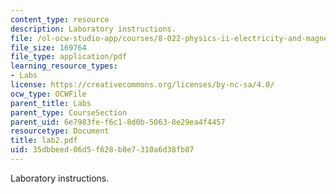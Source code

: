```yaml
---
content_type: resource
description: Laboratory instructions.
file: /ol-ocw-studio-app/courses/8-022-physics-ii-electricity-and-magnetism-fall-2004/35dbbeed06d5f628b8e7310a6d38fb87_lab2.pdf
file_size: 169764
file_type: application/pdf
learning_resource_types:
- Labs
license: https://creativecommons.org/licenses/by-nc-sa/4.0/
ocw_type: OCWFile
parent_title: Labs
parent_type: CourseSection
parent_uid: 6e7983fe-f6c1-8d0b-5063-8e29ea4f4457
resourcetype: Document
title: lab2.pdf
uid: 35dbbeed-06d5-f628-b8e7-310a6d38fb87
---
```

Laboratory instructions.